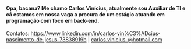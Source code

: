 <h4>Opa, bacana? Me chamo Carlos Vinícius, atualmente sou Auxiliar de TI e cá estamos em nossa vaga a procura de um estágio atuando em programação com foco em back-end.</h4>

Contatos: https://www.linkedin.com/in/carlos-vin%C3%ADcius-nascimento-de-jesus-73838919b | carlos.vinicius-@hotmail.com
